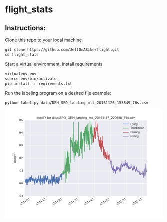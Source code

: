 # flight_stats

## Instructions:

Clone this repo to your local machine
```
git clone https://github.com/JeffOnABike/flight.git
cd flight_stats
```

Start a virtual environment, install requirements
```
virtualenv env
source env/bin/activate
pip install -r reqirements.txt
```

Run the labeling program on a desired file
example:
```
python label.py data/DEN_SFO_landing_mlt_20161126_153549_76s.csv
```
![alt text](https://github.com/JeffOnABike/flight/blob/master/images/figure_1.png "accelY")